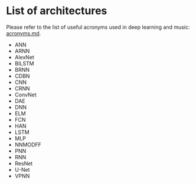 # List of architectures

Please refer to the list of useful acronyms used in deep learning and music: [acronyms.md](acronyms.md).

- ANN
- ARNN
- AlexNet
- BILSTM
- BRNN
- CDBN
- CNN
- CRNN
- ConvNet
- DAE
- DNN
- ELM
- FCN
- HAN
- LSTM
- MLP
- NNMODFF
- PNN
- RNN
- ResNet
- U-Net
- VPNN
